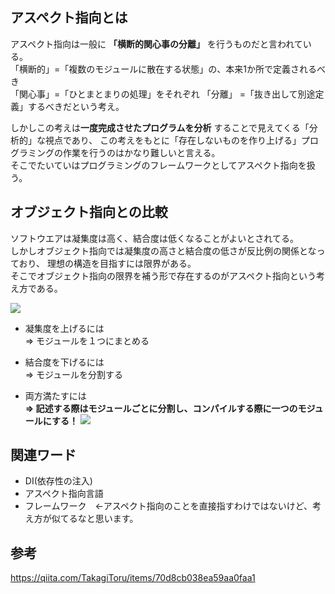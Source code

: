 ## アスペクト指向とは
アスペクト指向は一般に **「横断的関心事の分離」** を行うものだと言われている。  
「横断的」=「複数のモジュールに散在する状態」の、本来1か所で定義されるべき  
「関心事」=「ひとまとまりの処理」をそれぞれ
「分離」  =「抜き出して別途定義」するべきだという考え。  

しかしこの考えは**一度完成させたプログラムを分析** することで見えてくる「分析的」な視点であり、
この考えをもとに「存在しないものを作り上げる」プログラミングの作業を行うのはかなり難しいと言える。  
そこでたいていはプログラミングのフレームワークとしてアスペクト指向を扱う。  

## オブジェクト指向との比較
ソフトウエアは凝集度は高く、結合度は低くなることがよいとされてる。  
しかしオブジェクト指向では凝集度の高さと結合度の低さが反比例の関係となっており、
理想の構造を目指すには限界がある。  
そこでオブジェクト指向の限界を補う形で存在するのがアスペクト指向という考え方である。  

![](https://qiita-user-contents.imgix.net/https%3A%2F%2Fqiita-image-store.s3.amazonaws.com%2F0%2F130026%2F64ad8fa6-338e-b77e-11e0-32b794f1e47e.png?ixlib=rb-1.2.2&auto=compress%2Cformat&gif-q=60&s=d3b1b9343ef21395922847c53643eb92)

- 凝集度を上げるには  
⇒ モジュールを１つにまとめる

- 結合度を下げるには  
⇒ モジュールを分割する

- 両方満たすには  
**⇒ 記述する際はモジュールごとに分割し、コンパイルする際に一つのモジュールにする！**
![](https://qiita-user-contents.imgix.net/https%3A%2F%2Fqiita-image-store.s3.amazonaws.com%2F0%2F130026%2F79fd8899-7a46-d2e2-83a5-e13f72d53009.png?ixlib=rb-1.2.2&auto=compress%2Cformat&gif-q=60&s=95facf41fd2d4bc383b2770fcfd4d124)

## 関連ワード
- DI(依存性の注入)
- アスペクト指向言語
- フレームワーク　←アスペクト指向のことを直接指すわけではないけど、考え方が似てるなと思います。

## 参考
https://qiita.com/TakagiToru/items/70d8cb038ea59aa0faa1
